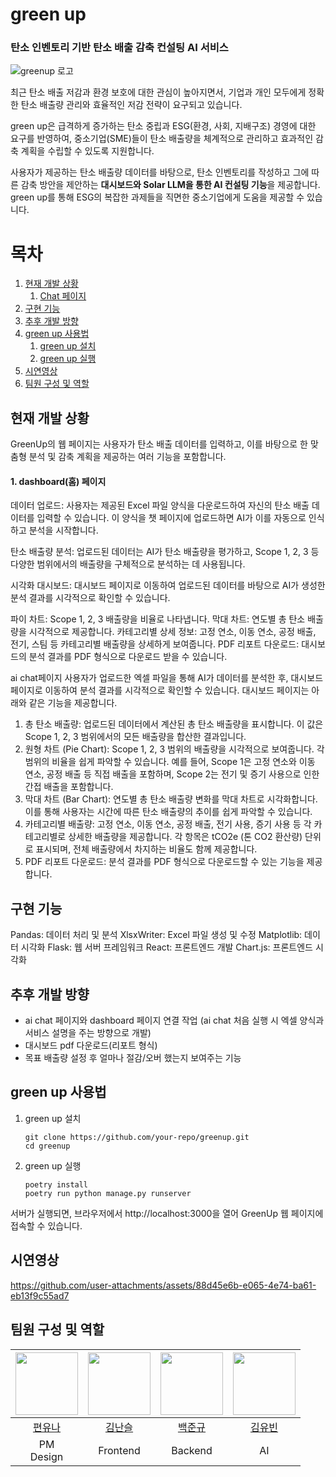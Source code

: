 # green up
### 탄소 인벤토리 기반 탄소 배출 감축 컨설팅 AI 서비스 

![greenup 로고](https://github.com/user-attachments/assets/988463c0-0289-4333-9dcc-6ed9893138e5)

최근 탄소 배출 저감과 환경 보호에 대한 관심이 높아지면서, 기업과 개인 모두에게 정확한 탄소 배출량 관리와 효율적인 저감 전략이 요구되고 있습니다. 

green up은 급격하게 증가하는 탄소 중립과 ESG(환경, 사회, 지배구조) 경영에 대한 요구를 반영하여, 중소기업(SME)들이 탄소 배출량을 체계적으로 관리하고 효과적인 감축 계획을 수립할 수 있도록 지원합니다.

사용자가 제공하는 탄소 배출량 데이터를 바탕으로, 탄소 인벤토리를 작성하고 그에 따른 감축 방안을 제안하는 **대시보드와 Solar LLM을 통한 AI 컨설팅 기능**을 제공합니다. green up를 통해 ESG의 복잡한 과제들을 직면한 중소기업에게 도움을 제공할 수 있습니다.


# 목차
1. [현재 개발 상황](#현재-개발-상황)
    1. [Chat 페이지](#chat-페이지)
2. [구현 기능](#구현-기능)
3. [추후 개발 방향](#추후-개발-방향)
4. [green up 사용법](#green-up-사용법)
    1. [green up 설치](#green-up-설치)
    2. [green up 실행](#green-up-실행)
5. [시연영상](#시연영상)
6. [팀원 구성 및 역할](#팀원-구성-및-역할)




## 현재 개발 상황
GreenUp의 웹 페이지는 사용자가 탄소 배출 데이터를 입력하고, 이를 바탕으로 한 맞춤형 분석 및 감축 계획을 제공하는 여러 기능을 포함합니다. 

#### 1. dashboard(홈) 페이지
데이터 업로드: 사용자는 제공된 Excel 파일 양식을 다운로드하여 자신의 탄소 배출 데이터를 입력할 수 있습니다. 이 양식을 챗 페이지에 업로드하면 AI가 이를 자동으로 인식하고 분석을 시작합니다.

탄소 배출량 분석: 업로드된 데이터는 AI가 탄소 배출량을 평가하고, Scope 1, 2, 3 등 다양한 범위에서의 배출량을 구체적으로 분석하는 데 사용됩니다.

시각화 대시보드: 대시보드 페이지로 이동하여 업로드된 데이터를 바탕으로 AI가 생성한 분석 결과를 시각적으로 확인할 수 있습니다.

파이 차트: Scope 1, 2, 3 배출량을 비율로 나타냅니다.
막대 차트: 연도별 총 탄소 배출량을 시각적으로 제공합니다.
카테고리별 상세 정보: 고정 연소, 이동 연소, 공정 배출, 전기, 스팀 등 카테고리별 배출량을 상세하게 보여줍니다.
PDF 리포트 다운로드: 대시보드의 분석 결과를 PDF 형식으로 다운로드 받을 수 있습니다.

ai chat페이지 사용자가 업로드한 엑셀 파일을 통해 AI가 데이터를 분석한 후, 대시보드 페이지로 이동하여 분석 결과를 시각적으로 확인할 수 있습니다. 대시보드 페이지는 아래와 같은 기능을 제공합니다.

1. 총 탄소 배출량: 업로드된 데이터에서 계산된 총 탄소 배출량을 표시합니다. 이 값은 Scope 1, 2, 3 범위에서의 모든 배출량을 합산한 결과입니다.
2. 원형 차트 (Pie Chart): Scope 1, 2, 3 범위의 배출량을 시각적으로 보여줍니다. 각 범위의 비율을 쉽게 파악할 수 있습니다. 예를 들어, Scope 1은 고정 연소와 이동 연소, 공정 배출 등 직접 배출을 포함하며, Scope 2는 전기 및 증기 사용으로 인한 간접 배출을 포함합니다.
3. 막대 차트 (Bar Chart): 연도별 총 탄소 배출량 변화를 막대 차트로 시각화합니다. 이를 통해 사용자는 시간에 따른 탄소 배출량의 추이를 쉽게 파악할 수 있습니다.
4. 카테고리별 배출량: 고정 연소, 이동 연소, 공정 배출, 전기 사용, 증기 사용 등 각 카테고리별로 상세한 배출량을 제공합니다. 각 항목은 tCO2e (톤 CO2 환산량) 단위로 표시되며, 전체 배출량에서 차지하는 비율도 함께 제공합니다.
5. PDF 리포트 다운로드: 분석 결과를 PDF 형식으로 다운로드할 수 있는 기능을 제공합니다. 


## 구현 기능

Pandas: 데이터 처리 및 분석
XlsxWriter: Excel 파일 생성 및 수정
Matplotlib: 데이터 시각화
Flask: 웹 서버 프레임워크
React: 프론트엔드 개발
Chart.js: 프론트엔드 시각화


## 추후 개발 방향

- ai chat 페이지와 dashboard 페이지 연결 작업 (ai chat 처음 실행 시 엑셀 양식과 서비스 설명을 주는 방향으로 개발)
- 대시보드 pdf 다운로드(리포트 형식)
- 목표 배출량 설정 후 얼마나 절감/오버 했는지 보여주는 기능





## green up 사용법
1. green up 설치    

   ```
   git clone https://github.com/your-repo/greenup.git  
   cd greenup  
   ```

3. green up 실행
   
    ```
   poetry install
   poetry run python manage.py runserver

    ```
  서버가 실행되면, 브라우저에서 http://localhost:3000을 열어 GreenUp 웹 페이지에 접속할 수 있습니다.




## 시연영상




https://github.com/user-attachments/assets/88d45e6b-e065-4e74-ba61-eb13f9c55ad7







## 팀원 구성 및 역할

| [<img src="https://github.com/Drizzle03.png" width="100px">](https://github.com/Drizzle03) | [<img src="https://github.com/seulnan.png" width="100px">](https://github.com/seulnan) | [<img src="https://github.com/junekyu02.png" width="100px">](https://github.com/junekyu02) | [<img src="https://github.com/jakepro657.png" width="100px">](https://github.com/jakepro657) |
| :--------------------------------------------------------------------------------------: | :--------------------------------------------------------------------------------------: | :--------------------------------------------------------------------------------------: | :--------------------------------------------------------------------------------------: |
| [편유나](https://github.com/Drizzle03) | [김난슬](https://github.com/seulnan) | [백준규](https://github.com/junekyu02) | [김유빈](https://github.com/jakepro657) |
| PM <br> Design | Frontend | Backend | AI |


